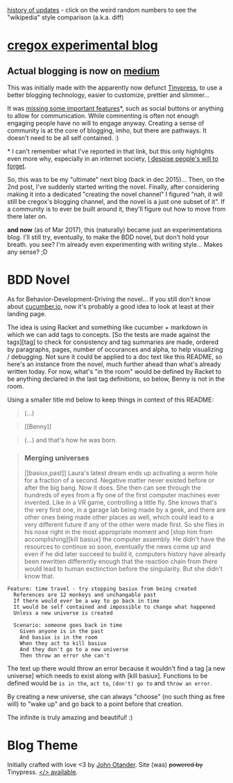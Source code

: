 [history of updates](https://github.com/cauerego/cauerego.github.io/commits/master/README.md) - click on the weird random numbers to see the "wikipedia" style comparison (a.k.a. diff)

# [cregox experimental blog](https://blog.cregox.com)

## Actual blogging is now on [medium](https://medium.cregox.com)

This was initially made with the apparently now defunct [Tinypress](http://tinypressco.github.io/), to use a better blogging technology, easier to customize, prettier and slimmer...

It was [missing some important features](https://github.com/tinypressco/tinypressco.github.io/issues/created_by/cauerego)\*, such as social buttons or anything to allow for communication. While commenting is often not enough engaging people have no will to engage anyway. Creating a sense of community is at the core of blogging, imho, but there are pathways. It doesn't need to be all self contained. :)

\* I can't remember what I've reported in that link, but this only highlights even more why, especially in an internet society, [I despise people's will to forget]().

So, this was to be my "ultimate" next blog (back in dec 2015)... Then, on the 2nd post, I've suddenly started writing the novel. Finally, after considering making it into a dedicated "creating the novel channel" I figured "nah, it will still be cregox's blogging channel, and the novel is a just one subset of it". If a community is to ever be built around it, they'll figure out how to move from there later on.

**and now** (as of Mar 2017), this (naturally) became just an experimentations blog. I'll still try, eventually, to make the BDD novel, but don't hold your breath. you see? I'm already even experimenting with writing style... Makes any sense? ;D

# BDD Novel

As for Behavior-Development-Driving the novel... If you still don't know about [cucumber.io](https://cucumber.io/), now it's probably a good idea to look at least at their landing page.

The idea is using Racket and something like cucumber + markdown in which we can add tags to concepts. [So the tests are made against the tags][tag] to check for consistency and tag summaries are made, ordered by paragraphs, pages, number of occurances and alpha, to help visualizing / debugging. Not sure it could be applied to a doc text like this README, so here's an instance from the novel, much further ahead than what's already written today. For now, what's "in the room" would be defined by Racket to be anything declared in the last tag definitions, so below, Benny is not in the room.

Using a smaller title md below to keep things in context of this README:

> (...)

> [[Benny]]

> (...) and that's how he was born.

> ### Merging universes
> [[basiux,past]]
> Laura's latest dream ends up activating a worm hole for a fraction of a second. Negative matter never existed before or after the big bang. Now it does. She then can see through the hundreds of eyes from a fly one of the first computer machines ever invented. Like in a VR game, controlling a little fly. She knows that's the very first one, in a garage lab being made by a geek, and there are other ones being made other places as well, which could lead to a very different future if any of the other were made first. So she flies in his nose right in the most appropriate moment and [stop him from accomplishing][kill basiux] the computer assembly. He didn't have the resources to continue so soon, eventually the news come up and even if he did later succeed to build it, computers history have already been rewritten differently enough that the reaction chain from there would lead to human exctinction before the singularity. But she didn't know that.

```gherkin
Feature: time travel - try stopping basiux from being created
  References are 12 monkeys and unchangable past
  If there would ever be a way to go back in time
  It would be self contained and impossible to change what happened
  Unless a new universe is created

  Scenario: someone goes back in time
    Given anyone is in the past
    And basiux is in the room
    When they act to kill basiux
    And they don't go to a new universe
    Then throw an error she can't
```

The text up there would throw an error because it wouldn't find a tag [a new universe] which needs to exist along with [kill basiux]. Functions to be defined would be `is in the`, `act to`, `(don't) go to` and `throw an error`.

By creating a new universe, she can always "choose" (no such thing as free will) to "wake up" and go back to a point before that creation.

The infinite is truly amazing and beautiful! :)

# Blog Theme

Initially crafted with love <3 by [John Otander](http://johnotander.com). Site (was) ~~powered by~~ Tinypress.
[</> available](https://github.com/johnotander/pixyll.git).
